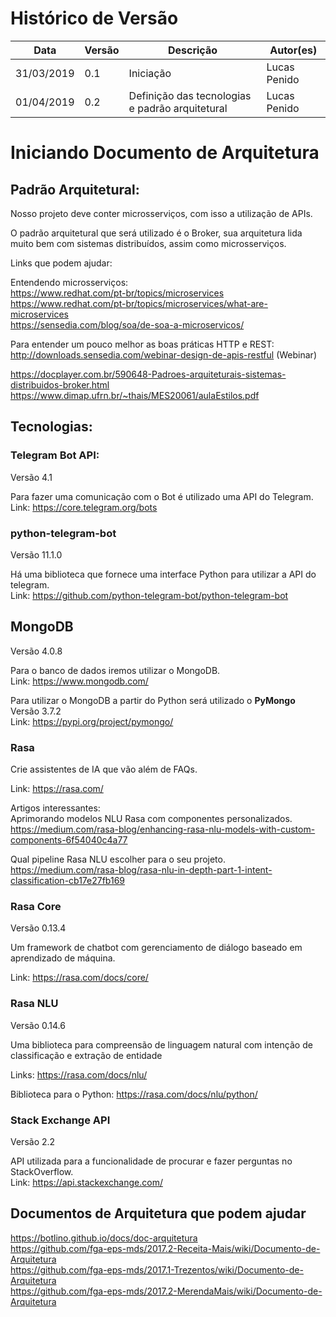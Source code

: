 # Histórico de Versão

 **Data** | **Versão** | **Descrição** | **Autor(es)**
---|---|---|---
31/03/2019 | 0.1 | Iniciação | Lucas Penido
01/04/2019 | 0.2 | Definição das tecnologias e padrão arquitetural | Lucas Penido

# Iniciando Documento de Arquitetura

## Padrão Arquitetural:

Nosso projeto deve conter microsserviços, com isso a utilização de APIs.

O padrão arquitetural que será utilizado é o Broker, sua arquitetura lida muito bem com sistemas distribuídos, assim como microsserviços.  

Links que podem ajudar:

Entendendo microsserviços:  
https://www.redhat.com/pt-br/topics/microservices  
https://www.redhat.com/pt-br/topics/microservices/what-are-microservices  
https://sensedia.com/blog/soa/de-soa-a-microservicos/  

Para entender um pouco melhor as boas práticas HTTP e REST:  
http://downloads.sensedia.com/webinar-design-de-apis-restful (Webinar)  

https://docplayer.com.br/590648-Padroes-arquiteturais-sistemas-distribuidos-broker.html  
https://www.dimap.ufrn.br/~thais/MES20061/aulaEstilos.pdf  

## Tecnologias:

### Telegram Bot API:
Versão 4.1

Para fazer uma comunicação com o Bot é utilizado uma API do Telegram.  
Link: https://core.telegram.org/bots

### python-telegram-bot
Versão 11.1.0  

Há uma biblioteca que fornece uma interface Python para utilizar a API do telegram.  
Link: https://github.com/python-telegram-bot/python-telegram-bot

## MongoDB
Versão 4.0.8

Para o banco de dados iremos utilizar o MongoDB.  
Link: https://www.mongodb.com/

Para utilizar o MongoDB a partir do Python será utilizado o **PyMongo**  
Versão 3.7.2  
Link: https://pypi.org/project/pymongo/

### Rasa

Crie assistentes de IA que vão além de FAQs.  

Link: https://rasa.com/  

Artigos interessantes:  
Aprimorando modelos NLU Rasa com componentes personalizados.  
https://medium.com/rasa-blog/enhancing-rasa-nlu-models-with-custom-components-6f54040c4a77  

Qual pipeline Rasa NLU escolher para o seu projeto.  
https://medium.com/rasa-blog/rasa-nlu-in-depth-part-1-intent-classification-cb17e27fb169

### Rasa Core
Versão 0.13.4  

Um framework de chatbot com gerenciamento de diálogo baseado em aprendizado de máquina.  

Link: https://rasa.com/docs/core/

### Rasa NLU
Versão 0.14.6

Uma biblioteca para compreensão de linguagem natural com intenção de classificação e extração de entidade

Links: https://rasa.com/docs/nlu/

Biblioteca para o Python: https://rasa.com/docs/nlu/python/

### Stack Exchange API
Versão 2.2  

API utilizada para a funcionalidade de procurar e fazer perguntas no StackOverflow.  
Link: https://api.stackexchange.com/


## Documentos de Arquitetura que podem ajudar  
https://botlino.github.io/docs/doc-arquitetura  
https://github.com/fga-eps-mds/2017.2-Receita-Mais/wiki/Documento-de-Arquitetura  
https://github.com/fga-eps-mds/2017.1-Trezentos/wiki/Documento-de-Arquitetura  
https://github.com/fga-eps-mds/2017.2-MerendaMais/wiki/Documento-de-Arquitetura  

